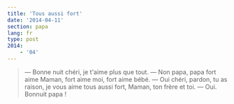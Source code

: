 ```yaml
---
title: 'Tous aussi fort'
date: '2014-04-11'
section: papa
lang: fr
type: post
2014:
    - '04'
---
```


> — Bonne nuit chéri, je t'aime plus que tout.
> — Non papa, papa fort aime Maman, fort aime moi, fort aime bébé.
> — Oui chéri, pardon, tu as raison, je vous aime tous aussi fort, Maman, ton frère et toi.
> — Oui. Bonnuit papa !

